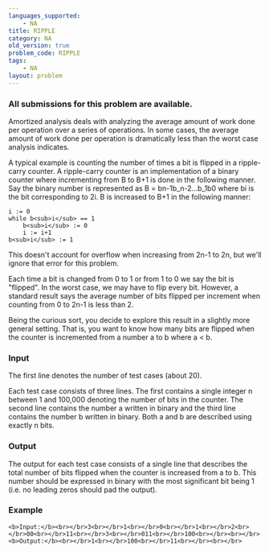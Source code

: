 ```yaml
---
languages_supported:
    - NA
title: RIPPLE
category: NA
old_version: true
problem_code: RIPPLE
tags:
    - NA
layout: problem
---
```

###  All submissions for this problem are available. 

Amortized analysis deals with analyzing the average amount of work done per operation over a series of operations. In some cases, the average amount of work done per operation is dramatically less than the worst case analysis indicates.

A typical example is counting the number of times a bit is flipped in a ripple-carry counter. A ripple-carry counter is an implementation of a binary counter where incrementing from B to B+1 is done in the following manner. Say the binary number is represented as B = bn-1b\_n-2...b\_1b0 where bi is the bit corresponding to 2i. B is increased to B+1 in the following manner:

```
i := 0
while b<sub>i</sub> == 1
    b<sub>i</sub> := 0
    i := i+1
b<sub>i</sub> := 1

```
This doesn't account for overflow when increasing from 2n-1 to 2n, but we'll ignore that error for this problem.

Each time a bit is changed from 0 to 1 or from 1 to 0 we say the bit is "flipped". In the worst case, we may have to flip every bit. However, a standard result says the average number of bits flipped per increment when counting from 0 to 2n-1 is less than 2.

Being the curious sort, you decide to explore this result in a slightly more general setting. That is, you want to know how many bits are flipped when the counter is incremented from a number a to b where a < b.

### Input

The first line denotes the number of test cases (about 20).

Each test case consists of three lines. The first contains a single integer n between 1 and 100,000 denoting the number of bits in the counter. The second line contains the number a written in binary and the third line contains the number b written in binary. Both a and b are described using exactly n bits.

### Output

The output for each test case consists of a single line that describes the total number of bits flipped when the counter is increased from a to b. This number should be expressed in binary with the most significant bit being 1 (i.e. no leading zeros should pad the output).

### Example

`<b>Input:</b><br></br>3<br></br>1<br></br>0<br></br>1<br></br>2<br></br>00<br></br>11<br></br>3<br></br>011<br></br>100<br></br><br></br><b>Output:</b><br></br>1<br></br>100<br></br>11<br></br><br></br>`
